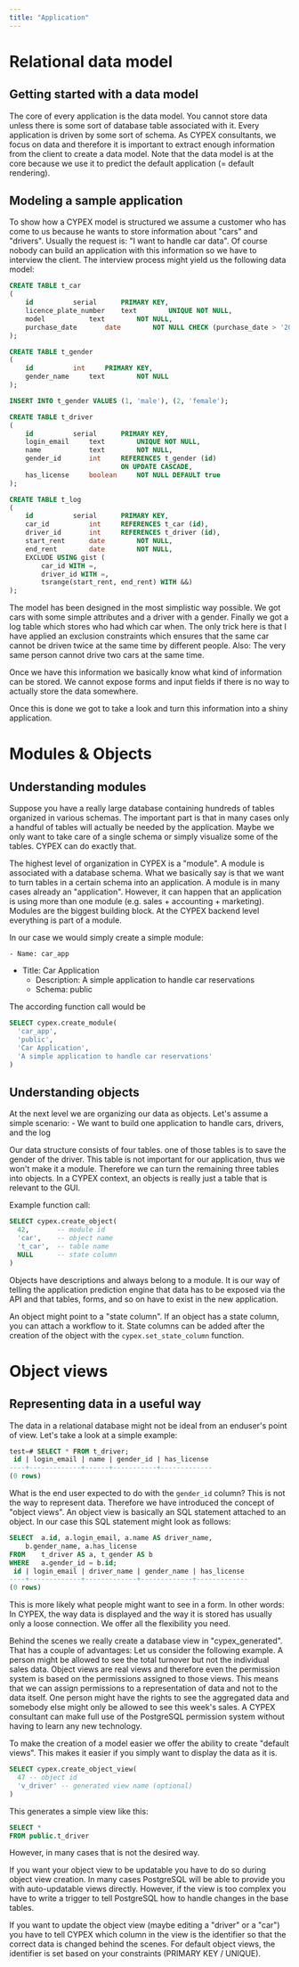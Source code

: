```yaml
---
title: "Application"
---
```


# Relational data model

## Getting started with a data model

The core of every application is the data model. You cannot store data unless
there is some sort of database table associated with it. Every application is
driven by some sort of schema.
As CYPEX consultants, we focus on data and therefore it is important to extract
enough information from the client to create a data model. Note that the data
model is at the core because we use it to predict the default application
(= default rendering).

## Modeling a sample application

To show how a CYPEX model is structured we assume a customer who has come to us
because he wants to store information about "cars" and "drivers". Usually the
request is: "I want to handle car data". Of course nobody can build an
application with this information so we have to interview the client. The
interview process might yield us the following data model:

```sql
CREATE TABLE t_car
(
	id			serial		PRIMARY KEY,
	licence_plate_number	text		UNIQUE NOT NULL,
	model			text		NOT NULL,
	purchase_date		date		NOT NULL CHECK (purchase_date > '2000-01-01')
);

CREATE TABLE t_gender
(
	id			int		PRIMARY KEY,
	gender_name		text		NOT NULL
);

INSERT INTO t_gender VALUES (1, 'male'), (2, 'female');

CREATE TABLE t_driver
(
	id			serial		PRIMARY KEY,
	login_email		text		UNIQUE NOT NULL,
	name			text		NOT NULL,
	gender_id		int		REFERENCES t_gender (id)
							ON UPDATE CASCADE,
	has_license		boolean		NOT NULL DEFAULT true
);

CREATE TABLE t_log
(
	id			serial		PRIMARY KEY,
	car_id			int		REFERENCES t_car (id),
	driver_id		int		REFERENCES t_driver (id),
	start_rent		date		NOT NULL,
	end_rent		date		NOT NULL,
	EXCLUDE USING gist (
		car_id WITH =,
		driver_id WITH =,
		tsrange(start_rent, end_rent) WITH &&)
);
```

The model has been designed in the most simplistic way possible. We got cars
with some simple attributes and a driver with a gender.
Finally we got a log table which stores who had which car when. The only trick
here is that I have applied an exclusion constraints which ensures that the same
car cannot be driven twice at the same time by different people.
Also: The very same person cannot drive two cars at
the same time.

Once we have this information we basically know what kind of information can be
stored. We cannot expose forms and input fields if there is no way to actually
store the data somewhere.

Once this is done we got to take a look and turn this information into a shiny
application.

# Modules & Objects

## Understanding modules

Suppose you have a really large database containing hundreds of tables
organized in various schemas. The important part is that in many cases only a
handful of tables will actually be needed by the application. Maybe we only want
to take care of a single schema or simply visualize some of the tables. CYPEX
can do exactly that.

The highest level of organization in CYPEX is a "module". A module is associated
with a database schema. What we basically say is that we want to turn tables in
a certain schema into an application. A module is in many cases already an
"application". However, it can happen that an application is using more than one
module (e.g. sales + accounting + marketing). Modules are the biggest building
block. At the CYPEX backend level everything is part of a module.

In our case we would simply create a simple module:

    - Name: car_app

- Title: Car Application
  - Description: A simple application to handle car reservations
  - Schema: public

The according function call would be

```sql
SELECT cypex.create_module(
  'car_app',
  'public',
  'Car Application',
  'A simple application to handle car reservations'
)
```

## Understanding objects

At the next level we are organizing our data as objects.
Let's assume a simple scenario: - We want to build one application to handle cars, drivers, and the log

Our data structure consists of four tables. one of those tables is to save the
gender of the driver. This table is not important for our application, thus we
won't make it a module. Therefore we can turn the remaining three tables into
objects. In a CYPEX context, an objects is really just a table that is relevant
to the GUI.

Example function call:

```sql
SELECT cypex.create_object(
  42,       -- module id
  'car',    -- object name
  't_car',  -- table name
  NULL      -- state column
)
```

Objects have descriptions and always belong to a module. It is our way of
telling the application prediction engine that data has to be exposed via the
API and that tables, forms, and so on have to exist in the new application.

An object might point to a "state column". If an object has a state column,
you can attach a workflow to it. State columns can be added after
the creation of the object with the `cypex.set_state_column` function.

# Object views

## Representing data in a useful way

The data in a relational database might not be ideal from an enduser's point of
view. Let's take a look at a simple example:

```sql
test=# SELECT * FROM t_driver;
 id | login_email | name | gender_id | has_license
----+-------------+------+-----------+-------------
(0 rows)
```

What is the end user expected to do with the `gender_id` column? This is not
the way to represent data. Therefore we have introduced the concept of "object
views". An object view is basically an SQL statement attached to an object. In
our case this SQL statement might look as follows:

```sql
SELECT  a.id, a.login_email, a.name AS driver_name,
	b.gender_name, a.has_license
FROM 	t_driver AS a, t_gender AS b
WHERE 	a.gender_id = b.id;
 id | login_email | driver_name | gender_name | has_license
----+-------------+-------------+-------------+-------------
(0 rows)
```

This is more likely what people might want to see in a form. In other words: In
CYPEX, the way data is displayed and the way it is stored has usually only a
loose connection. We offer all the flexibility you need.

Behind the scenes we really create a database view in "cypex_generated". That
has a couple of advantages: Let us consider the following example. A person
might be allowed to see the total turnover but not the individual sales data.
Object views are real views and therefore even the permission system is based on
the permissions assigned to those views. This means that we can assign
permissions to a representation of data and not to the data itself. One person
might have the rights to see the aggregated data and somebody else might only be
allowed to see this week's sales. A CYPEX consultant can make full use of the
PostgreSQL permission system without having to learn any new technology.

To make the creation of a model easier we offer the ability to create "default
views". This makes it easier if you simply want to display the data as it is.

```sql
SELECT cypex.create_object_view(
  47 -- object id
  'v_driver' -- generated view name (optional)
)
```

This generates a simple view like this:

```sql
SELECT *
FROM public.t_driver
```

However, in many cases that is not the desired way.

If you want your object view to be updatable you have to do so during object
view creation. In many cases PostgreSQL will be able to provide you with
auto-updatable views directly. However, if the view is too complex you have to
write a trigger to tell PostgreSQL how to handle changes in the base tables.

If you want to update the object view (maybe editing a "driver" or a "car") you
have to tell CYPEX which column in the view is the identifier so that the correct
data is changed behind the scenes. For default object views, the identifier is
set based on your constraints (PRIMARY KEY / UNIQUE).
